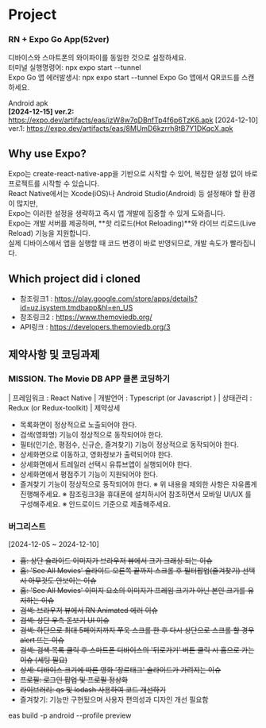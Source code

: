 # Project

### RN + Expo Go App(52ver)

디바이스와 스마트폰의 와이파이를 동일한 것으로 설정하세요.  
터미널 실행명령어: npx expo start --tunnel  
Expo Go 앱 에러발생시: npx expo start --tunnel
Expo Go 앱에서 QR코드를 스캔하세요.

Android apk  
**[2024-12-15] ver.2:** https://expo.dev/artifacts/eas/izW8w7qDBnfTp4f6p6TzK6.apk
[2024-12-10] ver.1: https://expo.dev/artifacts/eas/8MUmD6kzrrh8tB7Y1DKqcX.apk

## Why use Expo?

Expo는 create-react-native-app을 기반으로 시작할 수 있어, 복잡한 설정 없이 바로 프로젝트를 시작할 수 있습니다.  
React Native에서는 Xcode(iOS)나 Android Studio(Android) 등 설정해야 할 환경이 많지만,  
Expo는 이러한 설정을 생략하고 즉시 앱 개발에 집중할 수 있게 도와줍니다.  
Expo는 개발 서버를 제공하며, **핫 리로드(Hot Reloading)**와 라이브 리로드(Live Reload) 기능을 지원합니다.  
실제 디바이스에서 앱을 실행할 때 코드 변경이 바로 반영되므로, 개발 속도가 빨라집니다.

## Which project did i cloned

- 참조링크1 : https://play.google.com/store/apps/details?id=uz.isystem.tmdbapp&hl=en_US
- 참조링크2 : https://www.themoviedb.org/
- API링크 : https://developers.themoviedb.org/3

## 제약사항 및 코딩과제

### MISSION. The Movie DB APP 클론 코딩하기

| 프레임워크
: React Native
| 개발언어
: Typescript (or Javascript )
| 상태관리
: Redux (or Redux-toolkit)
| 제약상세

- 목록화면이 정상적으로 노출되어야 한다.
- 검색(영화명) 기능이 정상적으로 동작되어야 한다.
- 필터(인기순, 평점수, 신규순, 즐겨찾기) 기능이 정상적으로 동작되어야 한다.
- 상세화면으로 이동하고, 영화정보가 출력되어야 한다.
- 상세화면에서 트레일러 선택시 유튜브앱이 실행되어야 한다.
- 상세화면에서 평점주기 기능이 지원되어야 한다.
- 즐겨찾기 기능이 정상적으로 동작되어야 한다.
  ※ 위 내용을 제외한 사항은 자유롭게 진행해주세요.
  ※ 참조링크3을 휴대폰에 설치하시어 참조하면서 모바일 UI/UX 를 구성해주세요.
  ※ 안드로이드 기준으로 제출해주세요.

### 버그리스트

[2024-12-05 ~ 2024-12-10]

- ~~홈: 상단 슬라이드 이미지가 브라우저 뷰에서 크기 크래싱 되는 이슈~~
- ~~홈: 'See All Movies' 슬라이드 오른쪽 끝까지 스크롤 후 필터팝업(즐겨찾기) 선택 시 아무것도 안보이는 이슈~~
- ~~홈: 'See All Movies' 이미지 요소의 이미지가 프레임 크기가 아닌 본인 크기를 유지하는 이슈~~
- ~~검색: 브라우저 뷰에서 RN Animated 에러 이슈~~
- ~~검색: 상단 우측 돋보기 UI 이슈~~
- ~~검색: 하단으로 최대 5페이지까지 쭈욱 스크롤 한 후 다시 상단으로 스크롤 할 경우 alert 뜨는 이슈~~
- ~~검색: 검색 목록 클릭 후 스마트폰 디바이스의 '뒤로가기' 버튼 클릭 시 홈으로 가는 이슈 (세팅 필요)~~
- ~~상세: 디바이스 크기에 따른 영화 '장르태그' 슬라이드가 가려지는 이슈~~
- ~~프로필: 로그인 팝업 및 프로필 정상화~~
- ~~라이브러리: qs 및 lodash 사용하여 코드 개선하기~~
- 즐겨찾기: 기능만 구현됬으며 사용자 편의성과 디자인 개선 필요함

eas build -p android --profile preview
